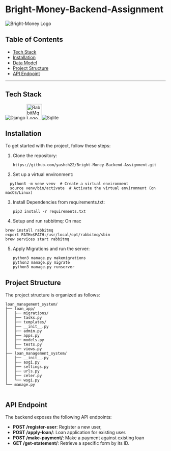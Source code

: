 # Bright-Money-Backend-Assignment


![Bright-Money Logo]([https://s3.ap-south-1.amazonaws.com/assets.ynos.in/startup-logos/YNOS384128.jpg](https://images.crunchbase.com/image/upload/c_lpad,h_256,w_256,f_auto,q_auto:eco,dpr_1/xtumd43aa8shqi21bd94))

## Table of Contents
- [Tech Stack](#tech-stack)
- [Installation](#installation)
- [Data Model](#DataModel)
- [Project Structure](#project-structure)
- [API Endpoint](#api-endpoint)



---

## Tech Stack

![Django](https://static.djangoproject.com/img/logos/django-logo-negative.1d528e2cb5fb.png) <img src="https://blog.knoldus.com/wp-content/uploads/2019/05/rabbitmq.png" alt="RabbitMq Logo" height="48">![Sqlite](https://upload.wikimedia.org/wikipedia/commons/thumb/3/38/SQLite370.svg/2560px-SQLite370.svg.png) 


## Installation


To get started with the project, follow these steps:

1. Clone the repository:
   ```
   https://github.com/yashch22/Bright-Money-Backend-Assignment.git
   ```
   
2. Set up a virtual environment:
 ``` 
   python3 -m venv venv  # Create a virtual environment
   source venv/bin/activate  # Activate the virtual environment (on macOS/Linux)

   ```


3. Install Dependencies from requirements.txt:
   ``` 
   pip3 install -r requirements.txt

   ```
4. Setup and run rabbitmq:
On mac
 ``` 
brew install rabbitmq
export PATH=$PATH:/usr/local/opt/rabbitmq/sbin
brew services start rabbitmq
```

5. Apply Migrations and run the server:
   ``` 
   python3 manage.py makemigrations
   python3 manage.py migrate
   python3 manage.py runserver

   ```
 

## Project Structure
The project structure is organized as follows:
```
loan_management_system/
├── loan_app/
│   ├── migrations/
│   ├── tasks.py
│   ├── templates/
│   ├── __init__.py
│   ├── admin.py
│   ├── apps.py
│   ├── models.py
│   ├── tests.py
│   └── views.py
├── loan_management_system/
│   ├── __init__.py
│   ├── asgi.py
│   ├── settings.py
│   ├── urls.py
│   ├── celer.py
│   └── wsgi.py
└── manage.py
         
```

## API Endpoint
The backend exposes the following API endpoints:
- **POST /register-user**: Register a new user,
- **POST /apply-loan/**: Loan application for existing user.
- **POST /make-payment/**: Make a payment against existing loan
- **GET /get-statement/**: Retrieve a specific form by its ID.


